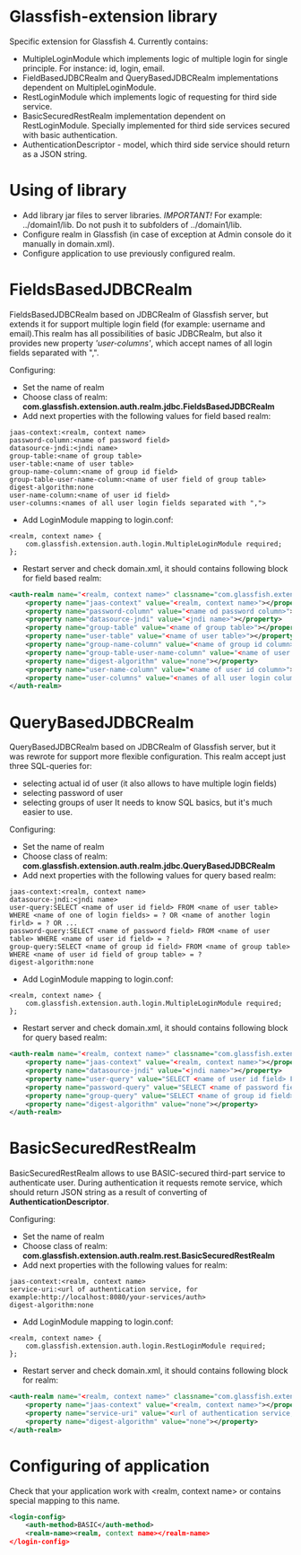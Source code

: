 Glassfish-extension library
===================

Specific extension for Glassfish 4. Currently contains:
* MultipleLoginModule which implements logic of multiple login for single principle. For instance: id, login, email.
* FieldBasedJDBCRealm and QueryBasedJDBCRealm implementations dependent on MultipleLoginModule.
* RestLoginModule which implements logic of requesting for third side service.
* BasicSecuredRestRealm implementation dependent on RestLoginModule. Specially implemented for third side services secured with basic authentication.
* AuthenticationDescriptor - model, which third side service should return as a JSON string.

Using of library
================

* Add library jar files to server libraries. _IMPORTANT!_ For example: ../domain1/lib. Do not push it to subfolders of ../domain1/lib.
* Configure realm in Glassfish (in case of exception at Admin console do it manually in domain.xml).
* Configure application to use previously configured realm.

FieldsBasedJDBCRealm
====================

FieldsBasedJDBCRealm based on JDBCRealm of Glassfish server, but extends it for support multiple login field (for example: username and email).This realm has all possibilities of basic JDBCRealm, but also it provides new property _'user-columns'_, which accept names of all login fields separated with ",".

Configuring:
* Set the name of realm
* Choose class of realm: __com.glassfish.extension.auth.realm.jdbc.FieldsBasedJDBCRealm__
* Add next properties with the following values for field based realm:
```
jaas-context:<realm, context name>
password-column:<name of password field>
datasource-jndi:<jndi name>
group-table:<name of group table>
user-table:<name of user table>
group-name-column:<name of group id field>
group-table-user-name-column:<name of user field of group table>
digest-algorithm:none
user-name-column:<name of user id field>
user-columns:<names of all user login fields separated with ",">
```

* Add LoginModule mapping to login.conf:
```
<realm, context name> {
    com.glassfish.extension.auth.login.MultipleLoginModule required;
};
```

* Restart server and check domain.xml, it should contains following block for field based realm:
```xml
<auth-realm name="<realm, context name>" classname="com.glassfish.extension.auth.realm.FieldsBasedJDBCRealm">
    <property name="jaas-context" value="<realm, context name>"></property>
    <property name="password-column" value="<name od password column>"></property>
    <property name="datasource-jndi" value="<jndi name>"></property>
    <property name="group-table" value="<name of group table>"></property>
    <property name="user-table" value="<name of user table>"></property>
    <property name="group-name-column" value="<name of group id column>"></property>
    <property name="group-table-user-name-column" value="<name of user column of group table>"></property>
    <property name="digest-algorithm" value="none"></property>
    <property name="user-name-column" value="<name of user id column>"></property>
    <property name="user-columns" value="<names of all user login columns separated with ','>"></property>
</auth-realm>
```

QueryBasedJDBCRealm
===================

QueryBasedJDBCRealm based on JDBCRealm of Glassfish server, but it was rewrote for support more flexible configuration. This realm accept just three SQL-queries for:
* selecting actual id of user (it also allows to have multiple login fields)
* selecting password of user
* selecting groups of user
It needs to know SQL basics, but it's much easier to use.

Configuring:
* Set the name of realm
* Choose class of realm: __com.glassfish.extension.auth.realm.jdbc.QueryBasedJDBCRealm__
* Add next properties with the following values for query based realm:
```
jaas-context:<realm, context name>
datasource-jndi:<jndi name>
user-query:SELECT <name of user id field> FROM <name of user table> WHERE <name of one of login fields> = ? OR <name of another login firld> = ? OR ...
password-query:SELECT <name of password field> FROM <name of user table> WHERE <name of user id field> = ?
group-query:SELECT <name of group id field> FROM <name of group table> WHERE <name of user id field of group table> = ?
digest-algorithm:none
```

* Add LoginModule mapping to login.conf:
```
<realm, context name> {
    com.glassfish.extension.auth.login.MultipleLoginModule required;
};
```

* Restart server and check domain.xml, it should contains following block for query based realm:
```xml
<auth-realm name="<realm, context name>" classname="com.glassfish.extension.auth.realm.jdbc.QueryBasedJDBCRealm">
    <property name="jaas-context" value="<realm, context name>"></property>
    <property name="datasource-jndi" value="<jndi name>"></property>
    <property name="user-query" value="SELECT <name of user id field> FROM <name of user table> WHERE <name of one of login fields> = ? OR <name of another login field> = ? OR ..."></property>
    <property name="password-query" value="SELECT <name of password field> FROM <name of user table> WHERE <name of user id field> = ?"></property>
    <property name="group-query" value="SELECT <name of group id field> FROM <name of group table> WHERE <name of user id field of group table> = ?"></property>
    <property name="digest-algorithm" value="none"></property>
</auth-realm>
```

BasicSecuredRestRealm
=====================

BasicSecuredRestRealm allows to use BASIC-secured third-part service to authenticate user. During authentication it requests remote service, which should return JSON string as a result of converting of __AuthenticationDescriptor__.

Configuring:
* Set the name of realm
* Choose class of realm: __com.glassfish.extension.auth.realm.rest.BasicSecuredRestRealm__
* Add next properties with the following values for realm:
```
jaas-context:<realm, context name>
service-uri:<url of authentication service, for example:http://localhost:8080/your-services/auth>
digest-algorithm:none
```

* Add LoginModule mapping to login.conf:
```
<realm, context name> {
	com.glassfish.extension.auth.login.RestLoginModule required;
};
```

* Restart server and check domain.xml, it should contains following block for realm:
```xml
<auth-realm name="<realm, context name>" classname="com.glassfish.extension.auth.realm.rest.BasicSecuredRestRealm">
    <property name="jaas-context" value="<realm, context name>"></property>
    <property name="service-uri" value="<url of authentication service, for example:http://localhost:8080/your-services/auth>"></property>
    <property name="digest-algorithm" value="none"></property>
</auth-realm>
```

Configuring of application
==========================

Check that your application work with <realm, context name> or contains
special mapping to this name.
```xml
<login-config>
    <auth-method>BASIC</auth-method>
    <realm-name><realm, context name></realm-name>
</login-config>
```